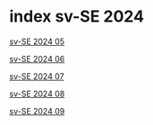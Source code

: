 # index sv-SE 2024

<a href="./05">sv-SE 2024 05</a>

<a href="./06">sv-SE 2024 06</a>

<a href="./07">sv-SE 2024 07</a>

<a href="./08">sv-SE 2024 08</a>

<a href="./09">sv-SE 2024 09</a>
